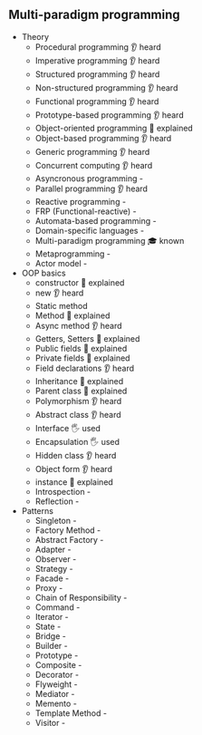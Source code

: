 ## Multi-paradigm programming

- Theory
  - Procedural programming 👂 heard
  - Imperative programming 👂 heard
  - Structured programming 👂 heard
  - Non-structured programming 👂 heard
  - Functional programming 👂 heard
  - Prototype-based programming 👂 heard
  - Object-oriented programming 🙋 explained
  - Object-based programming  👂 heard
  - Generic programming 👂 heard
  - Concurrent computing 👂 heard
  - Asyncronous programming -
  - Parallel programming 👂 heard
  - Reactive programming -
  - FRP (Functional-reactive) - 
  - Automata-based programming -
  - Domain-specific languages -
  - Multi-paradigm programming 🎓 known
  - Metaprogramming -
  - Actor model -
- OOP basics
  - constructor 🙋 explained
  - new 👂 heard
  - Static method
  - Method 🙋 explained
  - Async method 👂 heard
  - Getters, Setters 🙋 explained
  - Public fields 🙋 explained
  - Private fields 🙋 explained
  - Field declarations 👂 heard
  - Inheritance 🙋 explained
  - Parent class 🙋 explained
  - Polymorphism 👂 heard
  - Abstract class 👂 heard
  - Interface 🖐️ used
  - Encapsulation 🖐️ used
  - Hidden class 👂 heard
  - Object form 👂 heard
  - instance 🙋 explained
  - Introspection -
  - Reflection -
- Patterns
  - Singleton -
  - Factory Method -
  - Abstract Factory -
  - Adapter -
  - Observer -
  - Strategy -
  - Facade -
  - Proxy -
  - Chain of Responsibility -
  - Command -
  - Iterator -
  - State -
  - Bridge -
  - Builder -
  - Prototype -
  - Composite -
  - Decorator -
  - Flyweight -
  - Mediator -
  - Memento -
  - Template Method -
  - Visitor -
